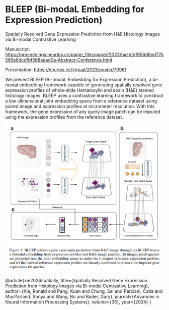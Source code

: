 # BLEEP (Bi-modaL Embedding for Expression Prediction)
Spatially Resolved Gene Expression Prediction from H&E Histology Images via Bi-modal Contrastive Learning

Manuscript: 
https://proceedings.neurips.cc/paper_files/paper/2023/hash/df656d6ed77b565e8dcdfbf568aead0a-Abstract-Conference.html

Presentation:
https://neurips.cc/virtual/2023/poster/70961


We present BLEEP (Bi-modaL Embedding for Expression Prediction), a bi-modal
embedding framework capable of generating spatially resolved gene expression
profiles of whole-slide Hematoxylin and eosin (H&E) stained histology images.
BLEEP uses a contrastive learning framework to construct a low-dimensional
joint embedding space from a reference dataset using paired image and expression
profiles at micrometer resolution. With this framework, the gene expression of any
query image patch can be imputed using the expression profiles from the reference
dataset.

<div style="text-align:center;">
    <img src="./BLEEP_overview.png" alt="BLEEP Overview" width="680">
</div>


@article{xie2024spatially,
  title={Spatially Resolved Gene Expression Prediction from Histology Images via Bi-modal Contrastive Learning},
  author={Xie, Ronald and Pang, Kuan and Chung, Sai and Perciani, Catia and MacParland, Sonya and Wang, Bo and Bader, Gary},
  journal={Advances in Neural Information Processing Systems},
  volume={36},
  year={2024}
}
